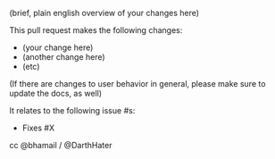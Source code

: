 (brief, plain english overview of your changes here)

This pull request makes the following changes:
* (your change here)
* (another change here)
* (etc)

(If there are changes to user behavior in general, please make sure to
update the docs, as well)

It relates to the following issue #s:
* Fixes #X

cc @bhamail / @DarthHater 

